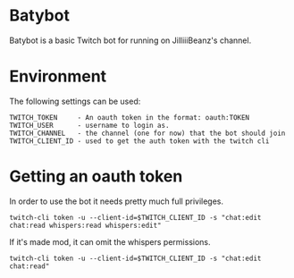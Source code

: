 # Batybot

Batybot is a basic Twitch bot for running on JilliiiBeanz's channel.

# Environment

The following settings can be used:

    TWITCH_TOKEN     - An oauth token in the format: oauth:TOKEN
    TWITCH_USER      - username to login as.
    TWITCH_CHANNEL   - the channel (one for now) that the bot should join
    TWITCH_CLIENT_ID - used to get the auth token with the twitch cli

# Getting an oauth token

In order to use the bot it needs pretty much full privileges.

    twitch-cli token -u --client-id=$TWITCH_CLIENT_ID -s "chat:edit chat:read whispers:read whispers:edit"

If it's made mod, it can omit the whispers permissions.

    twitch-cli token -u --client-id=$TWITCH_CLIENT_ID -s "chat:edit chat:read"
